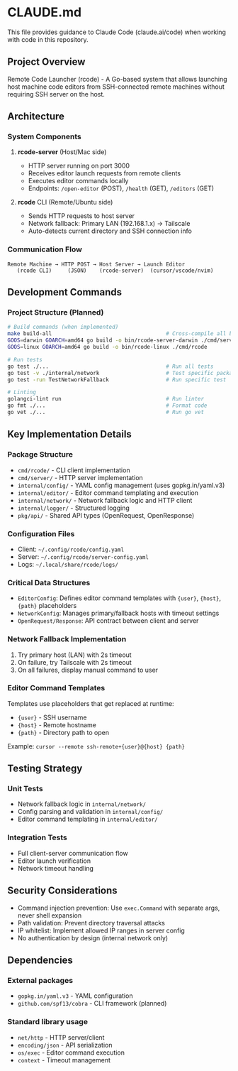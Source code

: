 # CLAUDE.md

This file provides guidance to Claude Code (claude.ai/code) when working with code in this repository.

## Project Overview

Remote Code Launcher (rcode) - A Go-based system that allows launching host machine code editors from SSH-connected remote machines without requiring SSH server on the host.

## Architecture

### System Components

1. **rcode-server** (Host/Mac side)
   - HTTP server running on port 3000
   - Receives editor launch requests from remote clients
   - Executes editor commands locally
   - Endpoints: `/open-editor` (POST), `/health` (GET), `/editors` (GET)

2. **rcode** CLI (Remote/Ubuntu side)
   - Sends HTTP requests to host server
   - Network fallback: Primary LAN (192.168.1.x) → Tailscale
   - Auto-detects current directory and SSH connection info

### Communication Flow
```
Remote Machine → HTTP POST → Host Server → Launch Editor
   (rcode CLI)     (JSON)    (rcode-server)  (cursor/vscode/nvim)
```

## Development Commands

### Project Structure (Planned)
```bash
# Build commands (when implemented)
make build-all                                    # Cross-compile all binaries
GOOS=darwin GOARCH=amd64 go build -o bin/rcode-server-darwin ./cmd/server
GOOS=linux GOARCH=amd64 go build -o bin/rcode-linux ./cmd/rcode

# Run tests
go test ./...                                     # Run all tests
go test -v ./internal/network                     # Test specific package
go test -run TestNetworkFallback                  # Run specific test

# Linting
golangci-lint run                                 # Run linter
go fmt ./...                                      # Format code
go vet ./...                                      # Run go vet
```

## Key Implementation Details

### Package Structure
- `cmd/rcode/` - CLI client implementation
- `cmd/server/` - HTTP server implementation  
- `internal/config/` - YAML config management (uses gopkg.in/yaml.v3)
- `internal/editor/` - Editor command templating and execution
- `internal/network/` - Network fallback logic and HTTP client
- `internal/logger/` - Structured logging
- `pkg/api/` - Shared API types (OpenRequest, OpenResponse)

### Configuration Files
- Client: `~/.config/rcode/config.yaml`
- Server: `~/.config/rcode/server-config.yaml`
- Logs: `~/.local/share/rcode/logs/`

### Critical Data Structures
- `EditorConfig`: Defines editor command templates with `{user}`, `{host}`, `{path}` placeholders
- `NetworkConfig`: Manages primary/fallback hosts with timeout settings
- `OpenRequest/Response`: API contract between client and server

### Network Fallback Implementation
1. Try primary host (LAN) with 2s timeout
2. On failure, try Tailscale with 2s timeout  
3. On all failures, display manual command to user

### Editor Command Templates
Templates use placeholders that get replaced at runtime:
- `{user}` - SSH username
- `{host}` - Remote hostname
- `{path}` - Directory path to open

Example: `cursor --remote ssh-remote+{user}@{host} {path}`

## Testing Strategy

### Unit Tests
- Network fallback logic in `internal/network/`
- Config parsing and validation in `internal/config/`
- Editor command templating in `internal/editor/`

### Integration Tests
- Full client-server communication flow
- Editor launch verification
- Network timeout handling

## Security Considerations

- Command injection prevention: Use `exec.Command` with separate args, never shell expansion
- Path validation: Prevent directory traversal attacks
- IP whitelist: Implement allowed IP ranges in server config
- No authentication by design (internal network only)

## Dependencies

### External packages
- `gopkg.in/yaml.v3` - YAML configuration
- `github.com/spf13/cobra` - CLI framework (planned)

### Standard library usage
- `net/http` - HTTP server/client
- `encoding/json` - API serialization
- `os/exec` - Editor command execution
- `context` - Timeout management